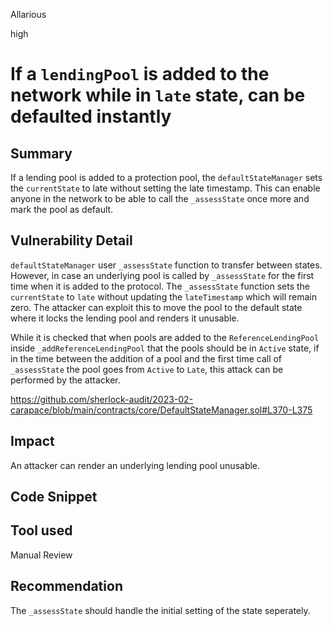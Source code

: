 Allarious

high

# If a `lendingPool` is added to the network while in `late` state, can be defaulted instantly

## Summary
If a lending pool is added to a protection pool, the `defaultStateManager` sets the `currentState` to late without setting the late timestamp. This can enable anyone in the network to be able to call the `_assessState` once more and mark the pool as default.

## Vulnerability Detail
`defaultStateManager` user `_assessState` function to transfer between states. However, in case an underlying pool is called by `_assessState` for the first time when it is added to the protocol. The `_assessState` function sets the `currentState` to `late` without updating the `lateTimestamp` which will remain zero. The attacker can exploit this to move the pool to the default state where it locks the lending pool and renders it unusable.

While it is checked that when pools are added to the `ReferenceLendingPool` inside `_addReferenceLendingPool` that the pools should be in `Active` state, if in the time between the addition of a pool and the first time call of `_assessState` the pool goes from `Active` to `Late`, this attack can be performed by the attacker.

https://github.com/sherlock-audit/2023-02-carapace/blob/main/contracts/core/DefaultStateManager.sol#L370-L375

## Impact
An attacker can render an underlying lending pool unusable.

## Code Snippet

## Tool used

Manual Review

## Recommendation
The `_assessState` should handle the initial setting of the state seperately.